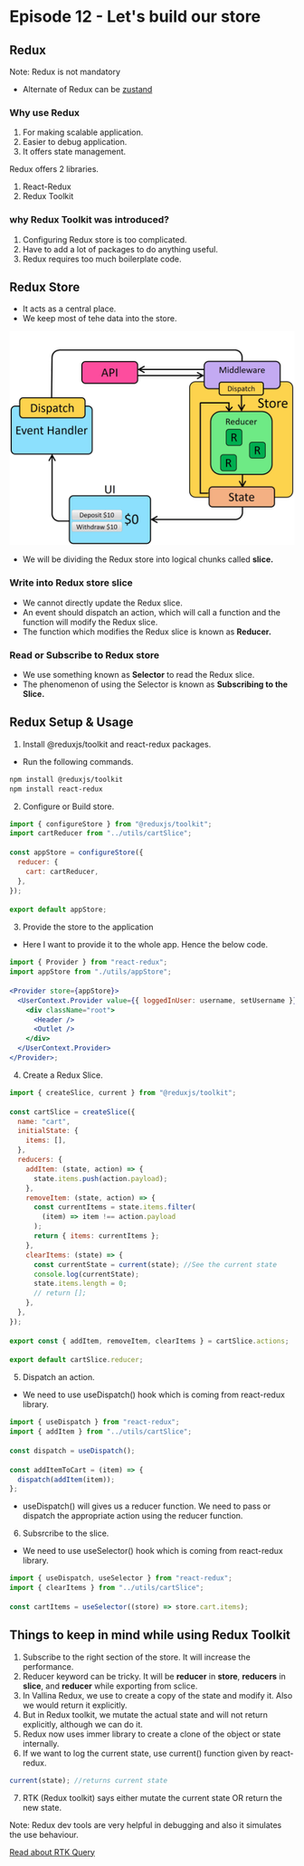 # Episode 12 - Let's build our store

## Redux

Note: Redux is not mandatory

- Alternate of Redux can be
  [zustand](https://www.npmjs.com/package/zustand)

### Why use Redux

1. For making scalable application.
2. Easier to debug application.
3. It offers state management.

Redux offers 2 libraries.

1. React-Redux
2. Redux Toolkit

### why Redux Toolkit was introduced?

1. Configuring Redux store is too complicated.
2. Have to add a lot of packages to do anything useful.
3. Redux requires too much boilerplate code.

## Redux Store

- It acts as a central place.
- We keep most of tehe data into the store.

![Alt text](image.png)

- We will be dividing the Redux store into logical chunks called <b>slice.</b>

### Write into Redux store slice

- We cannot directly update the Redux slice.
- An event should dispatch an action, which will call a function and the function will modify the Redux slice.
- The function which modifies the Redux slice is known as <b>Reducer.</b>

### Read or Subscribe to Redux store

- We use something known as <b>Selector</b> to read the Redux slice.
- The phenomenon of using the Selector is known as <b>Subscribing to the Slice.</b>

## Redux Setup & Usage

1. Install @reduxjs/toolkit and react-redux packages.

- Run the following commands.

```bash
npm install @reduxjs/toolkit
npm install react-redux
```

2. Configure or Build store.

```javascript
import { configureStore } from "@reduxjs/toolkit";
import cartReducer from "../utils/cartSlice";

const appStore = configureStore({
  reducer: {
    cart: cartReducer,
  },
});

export default appStore;
```

3. Provide the store to the application

- Here I want to provide it to the whole app. Hence the below code.

```jsx
import { Provider } from "react-redux";
import appStore from "./utils/appStore";

<Provider store={appStore}>
  <UserContext.Provider value={{ loggedInUser: username, setUsername }}>
    <div className="root">
      <Header />
      <Outlet />
    </div>
  </UserContext.Provider>
</Provider>;
```

4. Create a Redux Slice.

```javascript
import { createSlice, current } from "@reduxjs/toolkit";

const cartSlice = createSlice({
  name: "cart",
  initialState: {
    items: [],
  },
  reducers: {
    addItem: (state, action) => {
      state.items.push(action.payload);
    },
    removeItem: (state, action) => {
      const currentItems = state.items.filter(
        (item) => item !== action.payload
      );
      return { items: currentItems };
    },
    clearItems: (state) => {
      const currentState = current(state); //See the current state
      console.log(currentState);
      state.items.length = 0;
      // return [];
    },
  },
});

export const { addItem, removeItem, clearItems } = cartSlice.actions;

export default cartSlice.reducer;
```

5. Dispatch an action.

- We need to use useDispatch() hook which is coming from react-redux library.

```javascript
import { useDispatch } from "react-redux";
import { addItem } from "../utils/cartSlice";

const dispatch = useDispatch();

const addItemToCart = (item) => {
  dispatch(addItem(item));
};
```

- useDispatch() will gives us a reducer function. We need to pass or dispatch the appropriate action using the reducer function.

6. Subsrcribe to the slice.

- We need to use useSelector() hook which is coming from react-redux library.

```javascript
import { useDispatch, useSelector } from "react-redux";
import { clearItems } from "../utils/cartSlice";

const cartItems = useSelector((store) => store.cart.items);
```

## Things to keep in mind while using Redux Toolkit

1. Subscribe to the right section of the store. It will increase the performance.
2. Reducer keyword can be tricky. It will be <b>reducer</b> in <b>store</b>, <b>reducers</b> in <b>slice</b>, and <b>reducer</b> while exporting from sclice.
3. In Vallina Redux, we use to create a copy of the state and modify it. Also we would return it explicitly.
4. But in Redux toolkit, we mutate the actual state and will not return explicitly, although we can do it.
5. Redux now uses immer library to create a clone of the object or state internally.
6. If we want to log the current state, use current() function given by react-redux.

```javascript
current(state); //returns current state
```

7. RTK (Redux toolkit) says either mutate the current state OR return the new state.

Note: Redux dev tools are very helpful in debugging and also it simulates the use behaviour.

[Read about RTK Query](https://redux-toolkit.js.org/rtk-query/overview)
